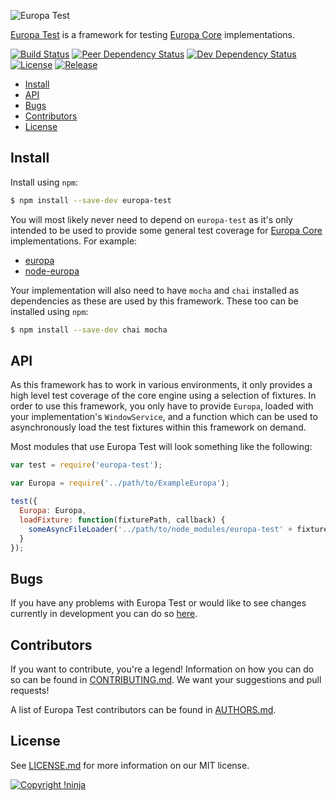 ![Europa Test](https://cdn.rawgit.com/NotNinja/europa-branding/master/assets/banner-europa-test/europa-test-banner-710x200.png)

[Europa Test](https://github.com/NotNinja/europa-test) is a framework for testing
[Europa Core](https://github.com/NotNinja/europa-core) implementations.

[![Build Status](https://img.shields.io/travis/NotNinja/europa-test/develop.svg?style=flat-square)](https://travis-ci.org/NotNinja/europa-test)
[![Peer Dependency Status](https://img.shields.io/david/peer/NotNinja/europa-test.svg?style=flat-square)](https://david-dm.org/NotNinja/europa-test?type=peer)
[![Dev Dependency Status](https://img.shields.io/david/dev/NotNinja/europa-test.svg?style=flat-square)](https://david-dm.org/NotNinja/europa-test?type=dev)
[![License](https://img.shields.io/npm/l/europa-test.svg?style=flat-square)](https://github.com/NotNinja/europa-test/blob/master/LICENSE.md)
[![Release](https://img.shields.io/npm/v/europa-test.svg?style=flat-square)](https://www.npmjs.com/package/europa-test)

* [Install](#install)
* [API](#api)
* [Bugs](#bugs)
* [Contributors](#contributors)
* [License](#license)

## Install

Install using `npm`:

``` bash
$ npm install --save-dev europa-test
```

You will most likely never need to depend on `europa-test` as it's only intended to be used to provide some general test
coverage for [Europa Core](https://github.com/NotNinja/europa-core) implementations. For example:

* [europa](https://github.com/NotNinja/europa)
* [node-europa](https://github.com/NotNinja/node-europa)

Your implementation will also need to have `mocha` and `chai` installed as dependencies as these are used by this
framework. These too can be installed using `npm`:

``` bash
$ npm install --save-dev chai mocha
```

## API

As this framework has to work in various environments, it only provides a high level test coverage of the core engine
using a selection of fixtures. In order to use this framework, you only have to provide `Europa`, loaded with your
implementation's `WindowService`, and a function which can be used to asynchronously load the test fixtures within this
framework on demand.

Most modules that use Europa Test will look something like the following:

``` javascript
var test = require('europa-test');

var Europa = require('../path/to/ExampleEuropa');

test({
  Europa: Europa,
  loadFixture: function(fixturePath, callback) {
    someAsyncFileLoader('../path/to/node_modules/europa-test' + fixturePath, callback);
  }
});
```

## Bugs

If you have any problems with Europa Test or would like to see changes currently in development you can do so
[here](https://github.com/NotNinja/europa-test/issues).

## Contributors

If you want to contribute, you're a legend! Information on how you can do so can be found in
[CONTRIBUTING.md](https://github.com/NotNinja/europa-test/blob/master/CONTRIBUTING.md). We want your suggestions and
pull requests!

A list of Europa Test contributors can be found in
[AUTHORS.md](https://github.com/NotNinja/europa-test/blob/master/AUTHORS.md).

## License

See [LICENSE.md](https://github.com/NotNinja/europa-test/raw/master/LICENSE.md) for more information on our MIT license.

[![Copyright !ninja](https://cdn.rawgit.com/NotNinja/branding/master/assets/copyright/base/not-ninja-copyright-186x25.png)](https://not.ninja)
